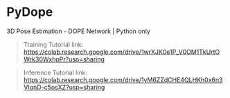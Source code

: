 # PyDope
3D Pose Estimation - DOPE Network | Python only 
> Training Tutorial link: https://colab.research.google.com/drive/1wrXJK0e1P_V0OM1TkUrtOWrk30WxhpPr?usp=sharing 

> Inference Tutorial link: https://colab.research.google.com/drive/1yM6ZZdCHE4QLHKh0x6n3VIqnD-c5osXZ?usp=sharing
